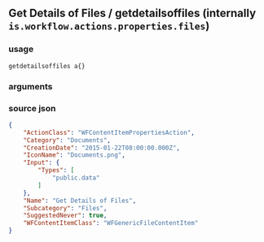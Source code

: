 
## Get Details of Files / getdetailsoffiles (internally `is.workflow.actions.properties.files`)




### usage
`getdetailsoffiles a{}`

### arguments


### source json

```json
{
	"ActionClass": "WFContentItemPropertiesAction",
	"Category": "Documents",
	"CreationDate": "2015-01-22T08:00:00.000Z",
	"IconName": "Documents.png",
	"Input": {
		"Types": [
			"public.data"
		]
	},
	"Name": "Get Details of Files",
	"Subcategory": "Files",
	"SuggestedNever": true,
	"WFContentItemClass": "WFGenericFileContentItem"
}
```
